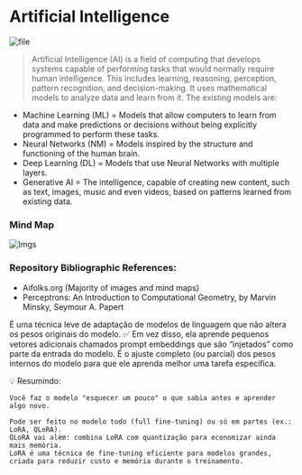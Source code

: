 # Artificial Intelligence

![file](https://github.com/user-attachments/assets/0707d875-a1fb-440c-99ba-d1a0292642cf)

> Artificial Intelligence (AI) is a field of computing that develops systems capable of performing tasks that would normally require human intelligence. This includes learning, reasoning, perception, pattern recognition, and decision-making. It uses mathematical models to analyze data and learn from it. The existing models are:

* Machine Learning (ML) = Models that allow computers to learn from data and make predictions or decisions without being explicitly programmed to perform these tasks.
* Neural Networks (NM) = Models inspired by the structure and functioning of the human brain.
* Deep Learning (DL) = Models that use Neural Networks with multiple layers.
* Generative AI = The intelligence, capable of creating new content, such as text, images, music and even videos, based on patterns learned from existing data.
  
### Mind Map

![Imgs](https://github.com/user-attachments/assets/abeade2e-6950-4da2-a21f-61ef039030c8)

### Repository Bibliographic References:
- Aifolks.org (Majority of images and mind maps)
- Perceptrons: An Introduction to Computational Geometry, by Marvin Minsky, Seymour A. Papert

É uma técnica leve de adaptação de modelos de linguagem que não altera os pesos originais do modelo.
✅ Em vez disso, ela aprende pequenos vetores adicionais chamados prompt embeddings que são “injetados” como parte da entrada do modelo.
É o ajuste completo (ou parcial) dos pesos internos do modelo para que ele aprenda melhor uma tarefa específica.

💡 Resumindo:

    Você faz o modelo "esquecer um pouco" o que sabia antes e aprender algo novo.

    Pode ser feito no modelo todo (full fine-tuning) ou só em partes (ex.: LoRA, QLoRA).
    QLoRA vai além: combina LoRA com quantização para economizar ainda mais memória.
    LoRA é uma técnica de fine-tuning eficiente para modelos grandes, criada para reduzir custo e memória durante o treinamento.
